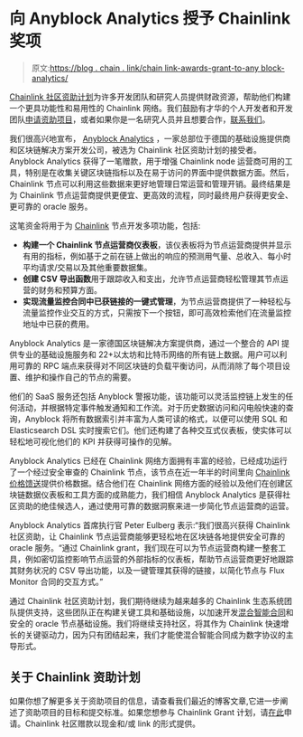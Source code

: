 # 向 Anyblock Analytics 授予 Chainlink 奖项

> 原文:[https://blog . chain . link/chain link-awards-grant-to-any block-analytics/](https://blog.chain.link/chainlink-awards-grant-to-anyblock-analytics/)

[Chainlink 社区资助计划](https://blog.chain.link/introducing-the-chainlink-community-grant-program/)为许多开发团队和研究人员提供财政资源，帮助他们构建一个更具功能性和易用性的 Chainlink 网络。我们鼓励有才华的个人开发者和开发团队[申请资助项目](https://chainlinkgrants.typeform.com/to/efEbsq)，或者如果你是一名研究人员并且想要合作，[联系我们](/cdn-cgi/l/email-protection#aedccbddcbcfdccdc6eecdc6cfc7c0c2c7c0c5c2cfccdd80cdc1c3)。

我们很高兴地宣布， [Anyblock Analytics](https://www.anyblockanalytics.com/) ，一家总部位于德国的基础设施提供商和区块链解决方案开发公司，被选为 Chainlink 社区资助计划的接受者。Anyblock Analytics 获得了一笔赠款，用于增强 Chainlink node 运营商可用的工具，特别是在收集关键区块链指标以及在易于访问的界面中提供数据方面。然后，Chainlink 节点可以利用这些数据来更好地管理日常运营和管理开销。最终结果是为 Chainlink 节点运营商提供更便宜、更高效的流程，同时最终用户获得更安全、更可靠的 oracle 服务。

这笔资金将用于为 [Chainlink](https://chain.link/) 节点开发多项功能，包括:

*   **构建一个 Chainlink 节点运营商仪表板**，该仪表板将为节点运营商提供并显示有用的指标，例如基于之前在链上做出的响应的预测用气量、总收入、每小时平均请求/交易以及其他重要数据集。
*   **创建 CSV 导出函数**用于跟踪收入和支出，允许节点运营商轻松管理其节点运营的财务和预算方面。
*   **实现流量监控合同中已获链接的一键式管理**，为节点运营商提供了一种轻松与流量监控作业交互的方式，只需按下一个按钮，即可高效检索他们在流量监控地址中已获的费用。

Anyblock Analytics 是一家德国区块链解决方案提供商，通过一个整合的 API 提供专业的基础设施服务和 22+以太坊和比特币网络的所有链上数据。用户可以利用可靠的 RPC 端点来获得对不同区块链的负载平衡访问，从而消除了每个项目设置、维护和操作自己的节点的需要。

他们的 SaaS 服务还包括 Anyblock 警报功能，该功能可以灵活监控链上发生的任何活动，并根据特定事件触发通知和工作流。对于历史数据访问和闪电般快速的查询，Anyblock 将所有数据索引并丰富为人类可读的格式，以便可以使用 SQL 和 Elasticsearch DSL 实时搜索它们。他们还构建了各种交互式仪表板，使实体可以轻松地可视化他们的 KPI 并获得可操作的见解。

Anyblock Analytics 已经在 Chainlink 网络方面拥有丰富的经验，已经成功运行了一个经过安全审查的 Chainlink 节点，该节点在近一年半的时间里向 [Chainlink 价格馈送](https://data.chain.link/)提供价格数据。结合他们在 Chainlink 网络方面的经验以及他们在创建区块链数据仪表板和工具方面的成熟能力，我们相信 Anyblock Analytics 是获得社区资助的绝佳候选人，通过使用可靠的数据洞察来进一步简化节点运营商的运营。

Anyblock Analytics 首席执行官 Peter Eulberg 表示:“我们很高兴获得 Chainlink 社区资助，让 Chainlink 节点运营商能够更轻松地在区块链各地提供安全可靠的 oracle 服务。“通过 Chainlink grant，我们现在可以为节点运营商构建一整套工具，例如密切监控影响节点运营的外部指标的仪表板，帮助节点运营商更好地跟踪其财务状况的 CSV 导出功能，以及一键管理其获得的链接，以简化节点与 Flux Monitor 合同的交互方式。”

通过 Chainlink 社区资助计划，我们期待继续为越来越多的 Chainlink 生态系统团队提供支持，这些团队正在构建关键工具和基础设施，以加速开发[混合智能合同](https://blog.chain.link/hybrid-smart-contracts-explained/)和安全的 oracle 节点基础设施。我们将继续支持社区，将其作为 Chainlink 快速增长的关键驱动力，因为只有团结起来，我们才能使混合智能合同成为数字协议的主导形式。

## 关于 Chainlink 资助计划

如果你想了解更多关于资助项目的信息，请查看我们最近的博客文章,它进一步阐述了资助项目的目标和提交标准。如果您想参与 Chainlink Grant 计划，请[在此](https://chainlinkgrants.typeform.com/to/efEbsq)申请。Chainlink 社区赠款以现金和/或 link 的形式提供。